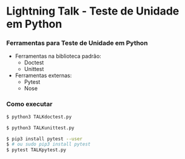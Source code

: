 
# Lightning Talk - Teste de Unidade em Python

### Ferramentas para Teste de Unidade em Python
- Ferramentas na biblioteca padrão:
  - Doctest
  - Unittest
- Ferramentas externas:
  - Pytest
  - Nose
  
  
  
### Como executar
```bash
$ python3 TALKdoctest.py
```
```bash
$ python3 TALKunittest.py
```
```bash
$ pip3 install pytest --user
$ # ou sudo pip3 install pytest
$ pytest TALKpytest.py
```
